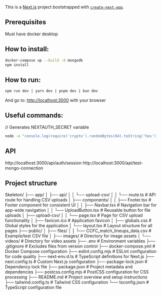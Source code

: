 This is a [Next.js](https://nextjs.org) project bootstrapped with [`create-next-app`](https://nextjs.org/docs/app/api-reference/cli/create-next-app).

## Prerequisites

Must have docker desktop

## How to install:

```bash
docker-compose up --build -d mongodb
npm install
```

## How to run:

```bash
npm run dev | yarn dev | pnpm dev | bun dev
```

And go to: [http://localhost:3000](http://localhost:3000) with your browser

## Useful commands:

// Generates NEXTAUTH_SECRET variable

```bash
node -e "console.log(require('crypto').randomBytes(64).toString('hex'))"
```

## API

http://localhost:3000/api/auth/session
http://localhost:3000/api/test-mongo-connection

## Project structure

Skeleton/
├── app/
│ ├── api/
│ │ └── upload-csv/
│ │ └── route.ts # API route for handling CSV uploads
│ ├── components/
│ │ ├── Footer.tsx # Footer component for consistent UI
│ │ ├── Navbar.tsx # Navigation bar for app-wide navigation
│ │ └── UploadButton.tsx # Reusable button for file uploads
│ ├── upload-csv/
│ │ └── page.tsx # Page for CSV upload functionality
│ ├── favicon.ico # Application favicon
│ ├── globals.css # Global styles for the application
│ └── layout.tsx # Layout structure for all pages
├── public/
│ ├── files/
│ │ └── CCFC_match_lineups_data.csv # Example/test CSV file
│ ├── images/ # Directory for image assets
│ └── videos/ # Directory for video assets
├── .env # Environment variables
├── .gitignore # Excludes files from version control
├── docker-compose.yml # Docker Compose configuration
├── eslint.config.mjs # ESLint configuration for code quality
├── next-env.d.ts # TypeScript definitions for Next.js
├── next.config.ts # Custom Next.js configuration
├── package-lock.json # Dependency lock file
├── package.json # Project metadata and dependencies
├── postcss.config.mjs # PostCSS configuration for CSS processing
├── README.md # Project overview and setup instructions
├── tailwind.config.ts # Tailwind CSS configuration
└── tsconfig.json # TypeScript configuration file
